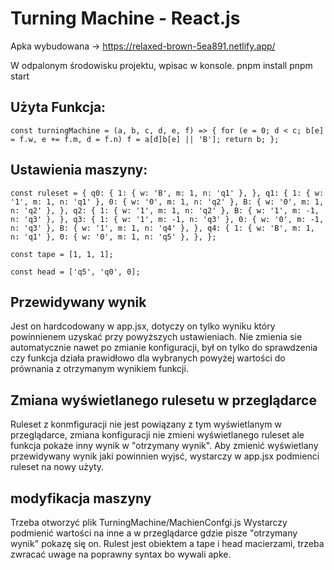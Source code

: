 # Turning Machine - React.js
Apka wybudowana -> https://relaxed-brown-5ea891.netlify.app/

W odpalonym środowisku projektu, wpisac w konsole.
pnpm install
pnpm start

## Użyta Funkcja: </br>
`const turningMachine = (a, b, c, d, e, f) => { for (e = 0; d < c; b[e] = f.w, e += f.m, d = f.n) f = a[d]b[e] || 'B']; return b; };`

## Ustawienia maszyny:</br>
`const ruleset = { q0: { 1: { w: 'B', m: 1, n: 'q1' }, }, q1: { 1: { w: '1', m: 1, n: 'q1' }, 0: { w: '0', m: 1, n: 'q2' }, B: { w: '0', m: 1, n: 'q2' }, }, q2: { 1: { w: '1', m: 1, n: 'q2' }, B: { w: '1', m: -1, n: 'q3' }, }, q3: { 1: { w: '1', m: -1, n: 'q3' }, 0: { w: '0', m: -1, n: 'q3' }, B: { w: '1', m: 1, n: 'q4' }, }, q4: { 1: { w: 'B', m: 1, n: 'q1' }, 0: { w: '0', m: 1, n: 'q5' }, }, };`

`const tape = [1, 1, 1];`

`const head = ['q5', 'q0', 0];`

## Przewidywany wynik
Jest on hardcodowany w app.jsx, dotyczy on tylko wyniku który powinnienem uzyskać przy powyższych ustawieniach. Nie zmienia sie automatycznie nawet po zmianie konfiguracji, był on tylko do sprawdzenia czy funkcja działa prawidłowo dla wybranych powyżej wartości do prównania z otrzymanym wynikiem funkcji.

## Zmiana wyświetlanego rulesetu w przeglądarce
Ruleset z konmfiguracji nie jest powiązany z tym wyświetlanym w przeglądarce, zmiana konfiguracji nie zmieni wyświetlanego ruleset ale funkcja pokaże inny wynik w "otrzymany wynik". Aby zmienić wyświetlany przewidywany wynik jaki powinnien wyjsć, wystarczy w app.jsx podmienci ruleset na nowy użyty. 

## modyfikacja maszyny
Trzeba otworzyć plik TurningMachine/MachienConfgi.js
Wystarczy podmienić wartości na inne a w przeglądarce gdzie pisze "otrzymany wynik" pokazę się on. Rulest jest obiektem a tape i head macierzami, trzeba zwracać uwage na poprawny syntax bo wywali apke. 



